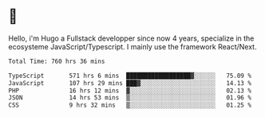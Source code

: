 # 👋 

Hello, i'm Hugo a Fullstack developper since now 4 years, specialize in the ecosysteme JavaScript/Typescript. I mainly use the framework React/Next.

<!--START_SECTION:waka-->

```txt
Total Time: 760 hrs 36 mins

TypeScript       571 hrs 6 mins  ██████████████████▓░░░░░░   75.09 %
JavaScript       107 hrs 29 mins ███▓░░░░░░░░░░░░░░░░░░░░░   14.13 %
PHP              16 hrs 12 mins  ▓░░░░░░░░░░░░░░░░░░░░░░░░   02.13 %
JSON             14 hrs 53 mins  ▒░░░░░░░░░░░░░░░░░░░░░░░░   01.96 %
CSS              9 hrs 32 mins   ▒░░░░░░░░░░░░░░░░░░░░░░░░   01.25 %
```

<!--END_SECTION:waka-->

